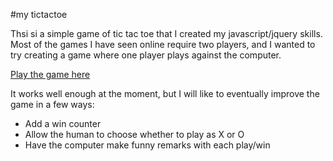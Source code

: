 
#my tictactoe

Thsi si a simple game of tic tac toe that I created my javascript/jquery skills. Most of the games I have seen online require two players, and I wanted to try creating a game where one player plays against the computer.

[Play the game here](http://ireade.github.io/tictactoe/)

It works well enough at the moment, but I will like to eventually improve the game in a few ways:

- Add a win counter
- Allow the human to choose whether to play as X or O
- Have the computer make funny remarks with each play/win
